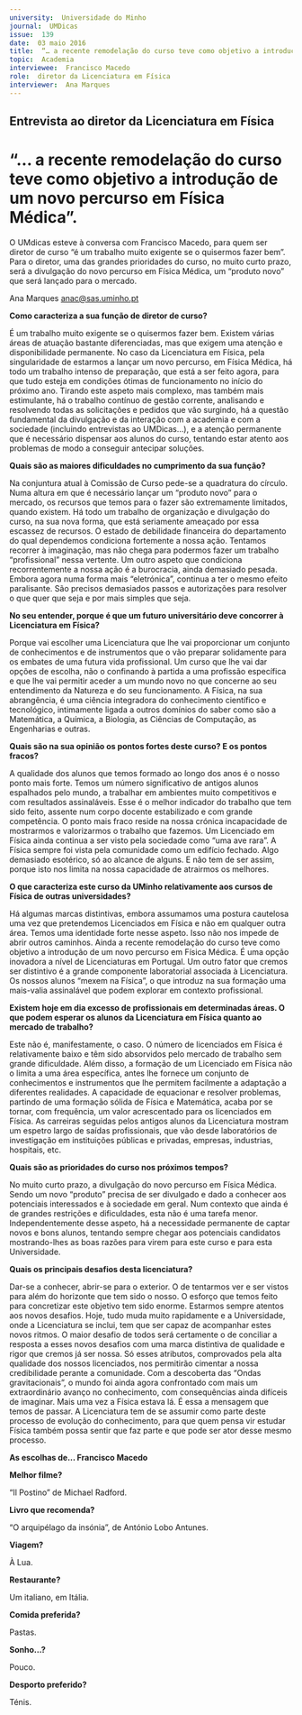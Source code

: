 ```yaml
---
university:  Universidade do Minho
journal:  UMDicas
issue:  139
date:  03 maio 2016
title:  “… a recente remodelação do curso teve como objetivo a introdução de um novo percurso em Física Médica”.
topic:  Academia
interviewee:  Francisco Macedo
role:  diretor da Licenciatura em Física
interviewer:  Ana Marques
---
```

 

## Entrevista ao diretor da Licenciatura em Física 

# “… a recente remodelação do curso teve como objetivo a introdução de um novo percurso em Física Médica”.

O UMdicas esteve à conversa com Francisco Macedo, para quem ser diretor de curso “é um trabalho muito exigente se o quisermos fazer bem”. Para o diretor, uma das grandes prioridades do curso, no muito curto prazo, será a divulgação do novo percurso em Física Médica, um “produto novo” que será lançado para o mercado.

Ana Marques 
anac@sas.uminho.pt 

 
**Como caracteriza a sua função de diretor de curso?**

É um trabalho muito exigente se o quisermos fazer bem. Existem várias áreas de atuação bastante diferenciadas, mas que exigem uma atenção e disponibilidade permanente. No caso da Licenciatura em Física, pela singularidade de estarmos a lançar um novo percurso, em Física Médica, há todo um trabalho intenso de preparação, que está a ser feito agora, para que tudo esteja em condições ótimas de funcionamento no início do próximo ano. Tirando este aspeto mais complexo, mas também mais estimulante, há o trabalho contínuo de gestão corrente, analisando e resolvendo todas as solicitações e pedidos que vão surgindo, há a questão fundamental da divulgação e da interação com a academia e com a sociedade (incluindo entrevistas ao UMDicas…), e a atenção permanente que é necessário dispensar aos alunos do curso, tentando estar atento aos problemas de modo a conseguir antecipar soluções.

 
**Quais são as maiores dificuldades no cumprimento da sua função?**

Na conjuntura atual à Comissão de Curso pede-se a quadratura do círculo. Numa altura em que é necessário lançar um “produto novo” para o mercado, os recursos que temos para o fazer são extremamente limitados, quando existem. Há todo um trabalho de organização e divulgação do curso, na sua nova forma, que está seriamente ameaçado por essa escassez de recursos. O estado de debilidade financeira do departamento do qual dependemos condiciona fortemente a nossa ação. Tentamos recorrer à imaginação, mas não chega para podermos fazer um trabalho “profissional” nessa vertente. Um outro aspeto que condiciona recorrentemente a nossa ação é a burocracia, ainda demasiado pesada. Embora agora numa forma mais “eletrónica”, continua a ter o mesmo efeito paralisante. São precisos demasiados passos e autorizações para resolver o que quer que seja e por mais simples que seja.

 
**No seu entender, porque é que um futuro universitário deve concorrer à Licenciatura em Física?**

Porque vai escolher uma Licenciatura que lhe vai proporcionar um conjunto de conhecimentos e de instrumentos que o vão preparar solidamente para os embates de uma futura vida profissional. Um curso que lhe vai dar opções de escolha, não o confinando à partida a uma profissão específica e que lhe vai permitir aceder a um mundo novo no que concerne ao seu entendimento da Natureza e do seu funcionamento. A Física, na sua abrangência, é uma ciência integradora do conhecimento científico e tecnológico, intimamente ligada a outros domínios do saber como são a Matemática, a Química, a Biologia, as Ciências de Computação, as Engenharias e outras.

 
**Quais são na sua opinião os pontos fortes deste curso? E os pontos fracos?**

A qualidade dos alunos que temos formado ao longo dos anos é o nosso ponto mais forte. Temos um número significativo de antigos alunos espalhados pelo mundo, a trabalhar em ambientes muito competitivos e com resultados assinaláveis. Esse é o melhor indicador do trabalho que tem sido feito, assente num corpo docente estabilizado e com grande competência. O ponto mais fraco reside na nossa crónica incapacidade de mostrarmos e valorizarmos o trabalho que fazemos. Um Licenciado em Física ainda continua a ser visto pela sociedade como “uma ave rara”. A Física sempre foi vista pela comunidade como um edifício fechado. Algo demasiado esotérico, só ao alcance de alguns. E não tem de ser assim, porque isto nos limita na nossa capacidade de atrairmos os melhores.

 
**O que caracteriza este curso da UMinho relativamente aos cursos de Física de outras universidades?**

Há algumas marcas distintivas, embora assumamos uma postura cautelosa uma vez que pretendemos Licenciados em Física e não em qualquer outra área. Temos uma identidade forte nesse aspeto. Isso não nos impede de abrir outros caminhos. Ainda a recente remodelação do curso teve como objetivo a introdução de um novo percurso em Física Médica. É uma opção inovadora a nível de Licenciaturas em Portugal. Um outro fator que cremos ser distintivo é a grande componente laboratorial associada à Licenciatura. Os nossos alunos “mexem na Física”, o que introduz na sua formação uma mais-valia assinalável que podem explorar em contexto profissional.

 
**Existem hoje em dia excesso de profissionais em determinadas áreas. O que podem esperar os alunos da Licenciatura em Física quanto ao mercado de trabalho?**

Este não é, manifestamente, o caso. O número de licenciados em Física é relativamente baixo e têm sido absorvidos pelo mercado de trabalho sem grande dificuldade. Além disso, a formação de um Licenciado em Física não o limita a uma área específica, antes lhe fornece um conjunto de conhecimentos e instrumentos que lhe permitem facilmente a adaptação a diferentes realidades. A capacidade de equacionar e resolver problemas, partindo de uma formação sólida de Física e Matemática, acaba por se tornar, com frequência, um valor acrescentado para os licenciados em Física. As carreiras seguidas pelos antigos alunos da Licenciatura mostram um espetro largo de saídas profissionais, que vão desde laboratórios de investigação em instituições públicas e privadas, empresas, industrias, hospitais, etc.

 
**Quais são as prioridades do curso nos próximos tempos?**

No muito curto prazo, a divulgação do novo percurso em Física Médica. Sendo um novo “produto” precisa de ser divulgado e dado a conhecer aos potenciais interessados e à sociedade em geral. Num contexto que ainda é de grandes restrições e dificuldades, esta não é uma tarefa menor. Independentemente desse aspeto, há a necessidade permanente de captar novos e bons alunos, tentando sempre chegar aos potenciais candidatos mostrando-lhes as boas razões para virem para este curso e para esta Universidade.

 
**Quais os principais desafios desta licenciatura?**

Dar-se a conhecer, abrir-se para o exterior. O de tentarmos ver e ser vistos para além do horizonte que tem sido o nosso. O esforço que temos feito para concretizar este objetivo tem sido enorme. Estarmos sempre atentos aos novos desafios. Hoje, tudo muda muito rapidamente e a Universidade, onde a Licenciatura se inclui, tem que ser capaz de acompanhar estes novos ritmos. O maior desafio de todos será certamente o de conciliar a resposta a esses novos desafios com uma marca distintiva de qualidade e rigor que cremos já ser nossa. Só esses atributos, comprovados pela alta qualidade dos nossos licenciados, nos permitirão cimentar a nossa credibilidade perante a comunidade. Com a descoberta das “Ondas gravitacionais”, o mundo foi ainda agora confrontado com mais um extraordinário avanço no conhecimento, com consequências ainda difíceis de imaginar. Mais uma vez a Física estava lá. É essa a mensagem que temos de passar. A Licenciatura tem de se assumir como parte deste processo de evolução do conhecimento, para que quem pensa vir estudar Física também possa sentir que faz parte e que pode ser ator desse mesmo processo.


 
**As escolhas de... Francisco Macedo**
 
 
**Melhor filme?**

“Il Postino” de Michael Radford.

 
**Livro que recomenda?**

“O arquipélago da insónia”, de António Lobo Antunes.

 
**Viagem?**

À Lua.

 
**Restaurante?**

Um italiano, em Itália.

 
**Comida preferida?**

Pastas.

 
**Sonho…?**

Pouco.

 
**Desporto preferido?**

Ténis.

